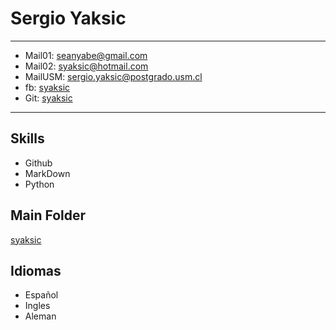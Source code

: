 Sergio Yaksic
=============

-----------------------------

- Mail01: seanyabe@gmail.com 
- Mail02: syaksic@hotmail.com 
- MailUSM: sergio.yaksic@postgrado.usm.cl   
- fb: [syaksic](fb.com/syaksic)
- Git: [syaksic](https://github.com/syaksic)

-----------------------------

Skills
------

- Github
- MarkDown
- Python

Main Folder
-----------

[syaksic][syaksic]

[syaksic]: https://github.com/Tel2k15/Members/tree/master/syaksic

Idiomas
-------

* Español
* Ingles
* Aleman
